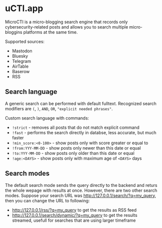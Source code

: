 # uCTI.app

MicroCTI is a micro-blogging search engine that records only cybersecurity-related posts and allows you to search multiple micro-bloggins platforms at the same time.

Supported sources:

- Mastodon
- Bluesky
- Telegram
- AirTable
- Baserow
- RSS

## Search language

A generic search can be performed with default fulltext. Recognized search modifiers are `(`, `)`, `AND`, `OR`, `"explicit needed phrases"`.

Custom search language with commands:

- `!strict` - removes all posts that do not match explicit command
- `!fast` - performs the search directly in databse, less accurate, but much faster
- `!min_score:<0-100>` - show posts only with score greater or equal to
- `!from:YYY-MM-DD` - show posts only newer than this date or equal
- `!to:YYY-MM-DD` - show posts only older than this date or equal
- `!age:<DAYS>` - show posts only with maximum age of `<DAYS>` days

## Search modes

The default search mode sends the query directly to the backend and returs the whole wepage with results at once. However, there are two other search modes. Suppose your search URL was http://127.0.0.1/search/?q=my_query, then you can change the URL to following:
- http://127.0.0.1/rss/?q=my_query to get the results as RSS feed
- http://127.0.0.1/search/dynamic/?q=my_query to get the results streamed, usefull for searches that are using larger timeframe

